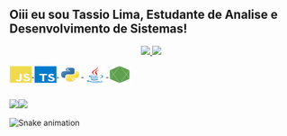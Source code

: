## Oiii eu sou Tassio Lima, Estudante de Analise e Desenvolvimento de Sistemas!

<div align="center">
  <a href="https://github.com/xxtslxx">
  <img height="180em" src="https://github-readme-stats.vercel.app/api?username=xxtslxx&show_icons=true&theme=chartreuse-dark&include_all_commits=true&count_private=true"/>
  <img height="180em" src="https://github-readme-stats.vercel.app/api/top-langs/?username=xxtslxx&layout=compact&langs_count=7&theme=chartreuse-dark"/>
</div>
 <div style="display: inline_block"><br>
  <img align="center" alt="Tassio-Js" height="30" width="40" src="https://raw.githubusercontent.com/devicons/devicon/master/icons/javascript/javascript-plain.svg">
  <img align="center" alt="Tassio-Ts" height="30" width="40" src="https://raw.githubusercontent.com/devicons/devicon/master/icons/typescript/typescript-plain.svg">
  <img align="center" alt="Tassio-Python" height="30" width="40" src="https://raw.githubusercontent.com/devicons/devicon/master/icons/python/python-original.svg">
  <img align="center" alt="Tassio-Java" height="30" width="40" src="https://github.com/devicons/devicon/blob/master/icons/java/java-original.svg">
  <img align="center" alt="Tassio-Node" height="30" width="40" src="https://github.com/devicons/devicon/blob/master/icons/nodejs/nodejs-plain.svg">
</div>
  
  ##
  
 <div>   
  <a href="https://instagram.com/tassio_limar95" target="_blank"><img src="https://img.shields.io/badge/-Instagram-%23E4405F?style=for-the-badge&logo=instagram&logoColor=white" 
                                                                      
  <a href="https://www.linkedin.com/in/tassio-lima-6485bb143/" target="_blank"><img src="https://img.shields.io/badge/-LinkedIn-%230077B5?style=for-the-badge&logo=linkedin&logoColor=white" target="_blank"></a> 
 
   ![Snake animation](https://github.com/xxtslxx/tassiolima/blob/output/github-contribution-grid-snake.svg)
</div>
